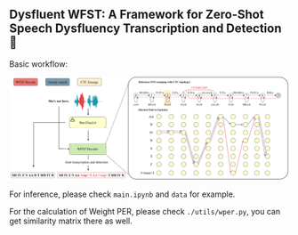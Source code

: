## Dysfluent WFST: A Framework for Zero-Shot Speech Dysfluency Transcription and Detection 👋

<!--
**DysfluentWFST/DysfluentWFST** is a ✨ _special_ ✨ repository because its `README.md` (this file) appears on your GitHub profile.

Here are some ideas to get you started:

- 🔭 I’m currently working on ...
- 🌱 I’m currently learning ...
- 👯 I’m looking to collaborate on ...
- 🤔 I’m looking for help with ...
- 💬 Ask me about ...
- 📫 How to reach me: ...
- 😄 Pronouns: ...
- ⚡ Fun fact: ...
-->

Basic workflow:

![workflow](resources/workflow.jpg)

For inference, please check `main.ipynb` and `data` for example.

For the calculation of Weight PER, please check `./utils/wper.py`, you can get similarity matrix there as well.
